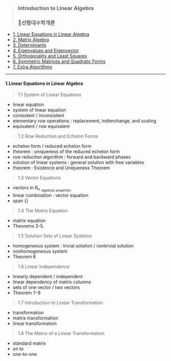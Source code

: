 > ### Introduction to Linear Algebra 
> ### 📌선형대수학개론

* [1. Linear Equations in Linear Algebra](https://github.com/kkyuhun94/TIL/blob/master/LinearAlgebra/1.LinearEquations_in_LinearAlgebra.md)
* [2. Matrix Algebra]()
* [3. Determinants]()
* [4. Eigenvalues and Eigenvector]()
* [5. Orthogonality and Least Squares]()
* [6. Symmetric Matrices and Quadratic Forms]()
* [7. Extra Algorithms]()

---------------------------------------


#### 1.Linear Equations in Linear Algebra

> 1.1 System of Linear Equations
* linear equation
* system of linear equation
* consistent / inconsistent
* elementary row operations : replacement, indterchange, and scaling
* equivalent / row equivalent

> 1.2 Row Reduction and Echelon Forms
* echelon form / reduced echelon form
* theorem : uniqueness of the reduced echelon form
* row reduction algorithm : forward and backward phases
* solution of linear systems : general solution with free variables
* theorem : Existence and Uniqueness Theorem 

> 1.3 Vector Equations
* vectors in R<sub>n<sub>: algebraic properties
* linear combination : vector equation
* span {}

> 1.4 The Matrix Equation
* matrix equation
* Theorems 3-5.

> 1.5 Solution Sets of Linear Systems
* homogeneous system : trivial solution / nontrivial solution
* nonhomogeneous system
* Theorem 6

> 1.6 Linear Independence 
* linearly dependent / independent
* linear dependency of matrix columns
* sets of one vector / two vectors
* Theorem 7-9

> 1.7 Introduction to Linear Transformation
* transformation
* matrix transformation
* linear transformation

> 1.8 The Matrix of a Linear Transformation
* standard matrix
* on to
* one-to-one
